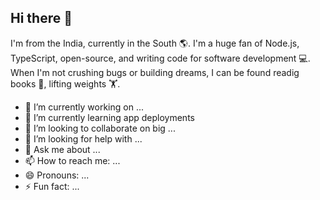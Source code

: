 ## Hi there 👋
I'm from the India, currently in the South 🌎. I'm a huge fan of Node.js, TypeScript, open-source, and writing code for software development 💻. When I'm not crushing bugs or building dreams, I can be found readig books 📖, lifting weights 🏋️.

- 🔭 I’m currently working on ...
- 🌱 I’m currently learning app deployments
- 👯 I’m looking to collaborate on big ...
- 🤔 I’m looking for help with ...
- 💬 Ask me about ...
- 📫 How to reach me: ...
- 😄 Pronouns: ...
- ⚡ Fun fact: ...

<!--
**kumar04988/kumar04988** is a ✨ _special_ ✨ repository because its `README.md` (this file) appears on your GitHub profile.

Here are some ideas to get you started:

- 🔭 I’m currently working on ...
- 🌱 I’m currently learning ...
- 👯 I’m looking to collaborate on ...
- 🤔 I’m looking for help with ...
- 💬 Ask me about ...
- 📫 How to reach me: ...
- 😄 Pronouns: ...
- ⚡ Fun fact: ...
-->
